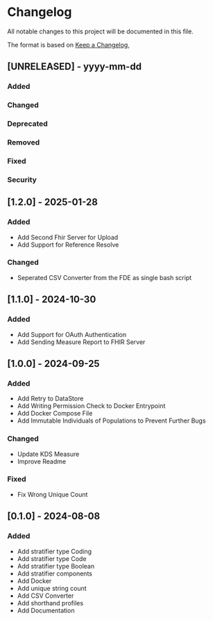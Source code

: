 # Changelog

All notable changes to this project will be documented in this file.

The format is based on [Keep a Changelog](https://keepachangelog.com/en/1.0.0/),

## [UNRELEASED] - yyyy-mm-dd

### Added
### Changed
### Deprecated
### Removed
### Fixed
### Security

## [1.2.0] - 2025-01-28

### Added
- Add Second Fhir Server for Upload
- Add Support for Reference Resolve

### Changed
- Seperated CSV Converter from the FDE as single bash script

## [1.1.0] - 2024-10-30

### Added
- Add Support for OAuth Authentication
- Add Sending Measure Report to FHIR Server

## [1.0.0] - 2024-09-25

### Added
- Add Retry to DataStore
- Add Writing Permission Check to Docker Entrypoint
- Add Docker Compose File
- Add Immutable Individuals of Populations to Prevent Further Bugs

### Changed
- Update KDS Measure
- Improve Readme

### Fixed
- Fix Wrong Unique Count

## [0.1.0] - 2024-08-08

### Added
- Add stratifier type Coding
- Add stratifier type Code
- Add stratifier type Boolean
- Add stratifier components
- Add Docker
- Add unique string count
- Add CSV Converter
- Add shorthand profiles
- Add Documentation
